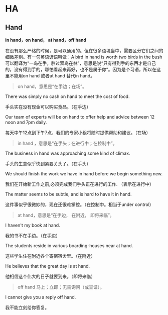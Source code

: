# HA

## Hand

**in hand，on hand， at hand，off hand**

在没有那么严格的时候，是可以通用的。但在很多语境当中，需要区分它们之间的细微差别。有一句英语谚语叫做：A bird in hand is worth two birds in the bush 可以翻译为“一鸟在手，胜过双鸟在林”，意思是说“只有得到手的东西才是自己的，没有得到手的，哪怕看起来再好，也不是属于你”。因为是个习语，所以在这里不能用on hand 或者at hand 替代in hand。

> on hand，意思是“在手边；在场”。

There was simply no cash on hand to meet the cost of food.

手头实在没有现金可以购买食品。（在手边）

Our team of experts will be on hand to offer help and advice between 12 noon and 7pm daily.

每天中午12点到下午7点，我们的专家小组将随时提供帮助和建议。（在场）

> in hand ，意思是“在手头；在进行中；在控制中”。

The business in hand was approaching some kind of climax.

手头的生意似乎快到紧要关头了。（在手头）

We should finish the work we have in hand before we begin something new.

我们在开始新工作之前,必须完成我们手头正在进行的工作. （表示在进行中）

The matter seems to be subtle, and is hard to have it in hand.

这件事似乎很微妙的，现在还很难掌控。（在控制中。相当于under control）

> at hand，意思是“在手边， 在附近， 即将来临”。

I haven't my book at hand.

我的书不在手边。（在手边）

The students reside in various boarding-houses near at hand.

这些学生住在附近各个寄宿宿舍里。（在附近）

He believes that the great day is at hand.

他相信这个伟大的日子就要到来。（即将来临）

> off hand 马上；立即；无需询问（或查证）。

I cannot give you a reply off hand.

我不能立刻给你答复。

